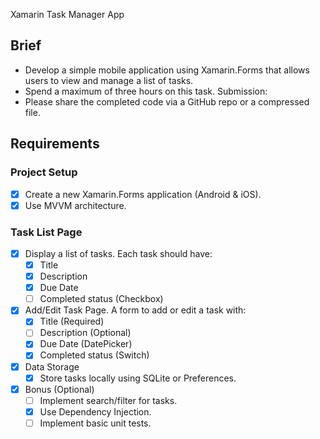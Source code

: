 Xamarin Task Manager App

## Brief

- Develop a simple mobile application using Xamarin.Forms that allows users to view and manage a list of tasks. 
- Spend a maximum of three hours on this task. 
Submission:
- Please share the completed code via a GitHub repo or a compressed file. 
 
## Requirements

###	Project Setup

- [x] Create a new Xamarin.Forms application (Android & iOS).
- [x] Use MVVM architecture.

###	Task List Page

- [x] Display a list of tasks. Each task should have:
    - [x] Title
    - [x] Description
    - [x] Due Date
    - [ ] Completed status (Checkbox)
- [x] Add/Edit Task Page. A form to add or edit a task with:
    - [x] Title (Required)
    - [ ] Description (Optional)
    - [x] Due Date (DatePicker)
    - [x] Completed status (Switch)
- [x] Data Storage
    - [x] Store tasks locally using SQLite or Preferences.
- [x] Bonus (Optional)
    - [ ] Implement search/filter for tasks.
    - [x] Use Dependency Injection.
    - [ ] Implement basic unit tests.

